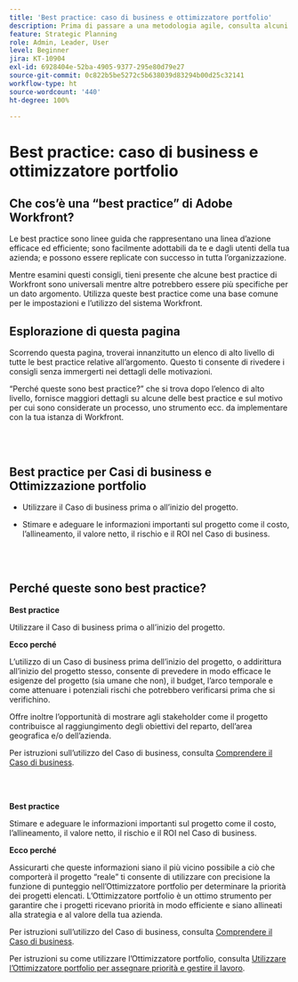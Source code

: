 ```yaml
---
title: 'Best practice: caso di business e ottimizzatore portfolio'
description: Prima di passare a una metodologia agile, consulta alcuni consigli e domande da porre.
feature: Strategic Planning
role: Admin, Leader, User
level: Beginner
jira: KT-10904
exl-id: 6928404e-52ba-4905-9377-295e80d79e27
source-git-commit: 0c822b5be5272c5b638039d83294b00d25c32141
workflow-type: ht
source-wordcount: '440'
ht-degree: 100%

---
```


# Best practice: caso di business e ottimizzatore portfolio

## Che cos’è una “best practice” di Adobe Workfront?

Le best practice sono linee guida che rappresentano una linea d’azione efficace ed efficiente; sono facilmente adottabili da te e dagli utenti della tua azienda; e possono essere replicate con successo in tutta l’organizzazione.

Mentre esamini questi consigli, tieni presente che alcune best practice di Workfront sono universali mentre altre potrebbero essere più specifiche per un dato argomento. Utilizza queste best practice come una base comune per le impostazioni e l’utilizzo del sistema Workfront.

## Esplorazione di questa pagina

Scorrendo questa pagina, troverai innanzitutto un elenco di alto livello di tutte le best practice relative all’argomento. Questo ti consente di rivedere i consigli senza immergerti nei dettagli delle motivazioni.

“Perché queste sono best practice?” che si trova dopo l’elenco di alto livello, fornisce maggiori dettagli su alcune delle best practice e sul motivo per cui sono considerate un processo, uno strumento ecc. da implementare con la tua istanza di Workfront.

</br>
</br>

## Best practice per Casi di business e Ottimizzazione portfolio

* Utilizzare il Caso di business prima o all’inizio del progetto.

* Stimare e adeguare le informazioni importanti sul progetto come il costo, l’allineamento, il valore netto, il rischio e il ROI nel Caso di business.

</br>
</br>

## Perché queste sono best practice?

**Best practice**

Utilizzare il Caso di business prima o all’inizio del progetto.

**Ecco perché**

L’utilizzo di un Caso di business prima dell’inizio del progetto, o addirittura all’inizio del progetto stesso, consente di prevedere in modo efficace le esigenze del progetto (sia umane che non), il budget, l’arco temporale e come attenuare i potenziali rischi che potrebbero verificarsi prima che si verifichino.

Offre inoltre l’opportunità di mostrare agli stakeholder come il progetto contribuisce al raggiungimento degli obiettivi del reparto, dell’area geografica e/o dell’azienda.

Per istruzioni sull’utilizzo del Caso di business, consulta [Comprendere il Caso di business](https://experienceleague.adobe.com/docs/workfront-learn/tutorials-workfront/manage-work/portfolios/introduction-to-the-business-case.html?lang=it).

</br>
</br>

**Best practice**

Stimare e adeguare le informazioni importanti sul progetto come il costo, l’allineamento, il valore netto, il rischio e il ROI nel Caso di business.

**Ecco perché**

Assicurarti che queste informazioni siano il più vicino possibile a ciò che comporterà il progetto “reale” ti consente di utilizzare con precisione la funzione di punteggio nell’Ottimizzatore portfolio per determinare la priorità dei progetti elencati. L’Ottimizzatore portfolio è un ottimo strumento per garantire che i progetti ricevano priorità in modo efficiente e siano allineati alla strategia e al valore della tua azienda.

Per istruzioni sull’utilizzo del Caso di business, consulta [Comprendere il Caso di business](https://experienceleague.adobe.com/docs/workfront-learn/tutorials-workfront/manage-work/portfolios/introduction-to-the-business-case.html?lang=it).

Per istruzioni su come utilizzare l’Ottimizzatore portfolio, consulta [Utilizzare l’Ottimizzatore portfolio per assegnare priorità e gestire il lavoro](https://experienceleague.adobe.com/docs/workfront-learn/tutorials-workfront/manage-work/portfolios/prioritize-and-manage-work-with-portfolios.html?lang=it).

